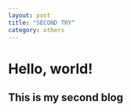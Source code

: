 ```yaml
---
layout: post
title: "SECOND TRY"
category: others
---
```


# Hello, world!
## This is my second blog
